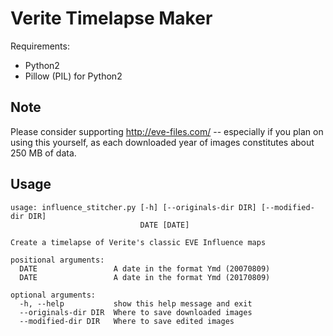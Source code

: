 # Verite Timelapse Maker

Requirements:

* Python2
* Pillow (PIL) for Python2

## Note

Please consider supporting http://eve-files.com/ -- especially if you plan on using this yourself, as each downloaded year of images constitutes about 250 MB of data.

## Usage

```
usage: influence_stitcher.py [-h] [--originals-dir DIR] [--modified-dir DIR]
                             DATE [DATE]

Create a timelapse of Verite's classic EVE Influence maps

positional arguments:
  DATE                 A date in the format Ymd (20070809)
  DATE                 A date in the format Ymd (20170809)

optional arguments:
  -h, --help           show this help message and exit
  --originals-dir DIR  Where to save downloaded images
  --modified-dir DIR   Where to save edited images
```
